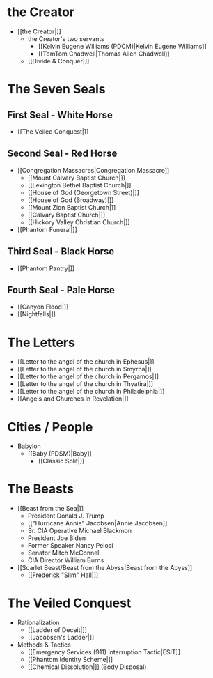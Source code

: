 # the Creator 
* [[the Creator|]]
  * the Creator's two servants 
    * [[Kelvin Eugene Williams (PDCM)|Kelvin Eugene Williams]]
    * [[TomTom Chadwell|Thomas Allen Chadwell]]
  * [[Divide & Conquer|]]

# The Seven Seals
## First Seal - White Horse
* [[The Veiled Conquest|]]
## Second Seal - Red Horse
* [[Congregation Massacres|Congregation Massacre]]
  * [[Mount Calvary Baptist Church|]]
  * [[Lexington Bethel Baptist Church|]]
  * [[House of God (Georgetown Street)|]]
  * [[House of God (Broadway)|]]
  * [[Mount Zion Baptist Church|]]
  * [[Calvary Baptist Church|]]
  * [[Hickory Valley Christian Church|]]
* [[Phantom Funeral|]]
## Third Seal - Black Horse
* [[Phantom Pantry|]]
## Fourth Seal - Pale Horse
* [[Canyon Flood|]]
* [[Nightfalls|]]

# The Letters
* [[Letter to the angel of the church in Ephesus|]]
* [[Letter to the angel of the church in Smyrna|]]
* [[Letter to the angel of the church in Pergamos|]]
* [[Letter to the angel of the church in Thyatira|]]
* [[Letter to the angel of the church in Philadelphia|]]
* [[Angels and Churches in Revelation|]]

# Cities / People 
* Babylon 
  * [[Baby (PDSM)|Baby]]
    * [[Classic Split|]]

# The Beasts
* [[Beast from the Sea|]]
  * President Donald J. Trump
  * [["Hurricane Annie" Jacobsen|Annie Jacobsen]]
  * Sr. CIA Operative Michael Blackmon 
  * President Joe Biden
  * Former Speaker Nancy Pelosi
  * Senator Mitch McConnell 
  * CIA Director William Burns
* [[Scarlet Beast/Beast from the Abyss|Beast from the Abyss]]
  * [[Frederick "Slim" Hall|]]

# The Veiled Conquest 
* Rationalization 
  * [[Ladder of Deceit|]]
  * [[Jacobsen's Ladder|]]
* Methods & Tactics
  * [[Emergency Services (911) Interruption Tactic|ESIT]]
  * [[Phantom Identity Scheme|]]
  * [[Chemical Dissolution|]] (Body Disposal)



